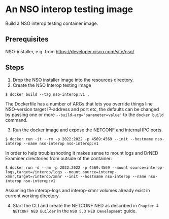 An NSO interop testing image
============================

Build a NSO interop testing container image.

Prerequisites
-------------

NSO-installer, e.g. from https://developer.cisco.com/site/nso/

Steps
-----
1. Drop the NSO installer image into the resources directory.
2. Create the NSO Interop testing image

`$ docker build --tag nso-interop:v1 .`

   The Dockerfile has a number of ARGs that lets you override things
   line NSO-version target IP-address and port etc, the defaults can
   be changed by passing one or more `--build-arg='parameter=value'` to
   the `docker build` command.

3. Run the docker image and expose the NETCONF and internal IPC ports.

`$ docker run -it --rm -p 2022:2022 -p 4569:4569 --init --hostname nso-interop --name nso-interop nso-interop:v1`

   In order to help troubleshooting it makes sense to mount logs and
   DrNED Examiner directories from outside of the container:

`$ docker run -d --rm -p 2022:2022 -p 4569:4569 --mount source=interop-logs,target=/interop/logs --mount source=interop-xmnr,target=/interop/xmnr --init --hostname nso-interop --name nso-interop nso-interop:v1`

   Assuming the interop-logs and interop-xmnr volumes already exist in current working directory.

4. Start the CLI and create the NETCONF NED as described in `Chapter 4
   NETCONF NED Builder` in the `NSO 5.3 NED Development` guide.
